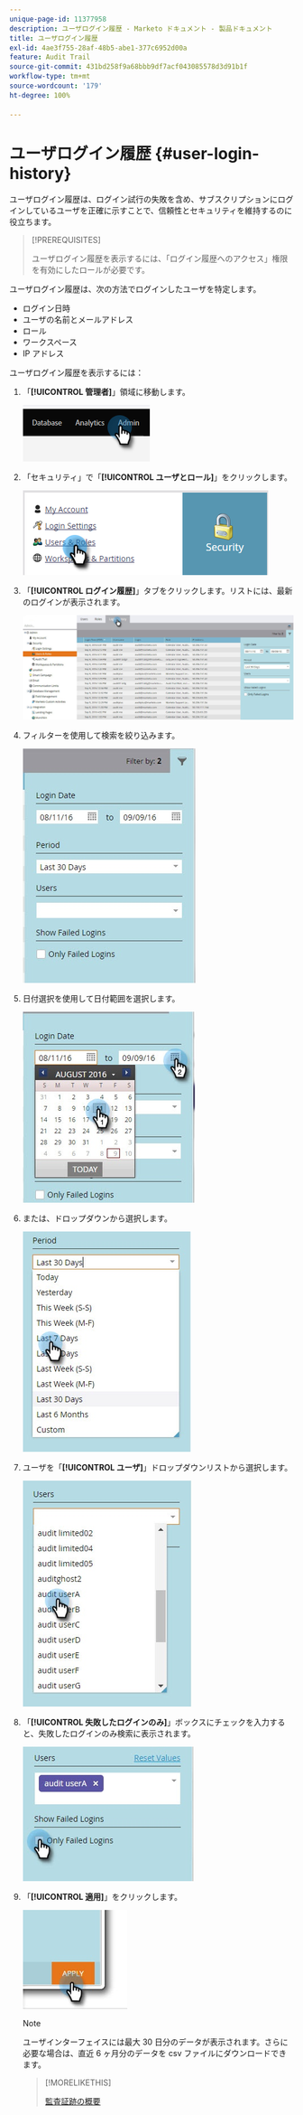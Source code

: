 ```yaml
---
unique-page-id: 11377958
description: ユーザログイン履歴 - Marketo ドキュメント - 製品ドキュメント
title: ユーザログイン履歴
exl-id: 4ae3f755-28af-48b5-abe1-377c6952d00a
feature: Audit Trail
source-git-commit: 431bd258f9a68bbb9df7acf043085578d3d91b1f
workflow-type: tm+mt
source-wordcount: '179'
ht-degree: 100%

---
```


# ユーザログイン履歴 {#user-login-history}

ユーザログイン履歴は、ログイン試行の失敗を含め、サブスクリプションにログインしているユーザを正確に示すことで、信頼性とセキュリティを維持するのに役立ちます。

>[!PREREQUISITES]
>
>ユーザログイン履歴を表示するには、「ログイン履歴へのアクセス」権限を有効にしたロールが必要です。

ユーザログイン履歴は、次の方法でログインしたユーザを特定します。

* ログイン日時
* ユーザの名前とメールアドレス
* ロール
* ワークスペース
* IP アドレス

ユーザログイン履歴を表示するには：

1. 「**[!UICONTROL 管理者]**」領域に移動します。

   ![](assets/user-login-history-1.png)

1. 「セキュリティ」で「**[!UICONTROL ユーザとロール]**」をクリックします。

   ![](assets/user-login-history-2.png)

1. 「**[!UICONTROL ログイン履歴]**」タブをクリックします。リストには、最新のログインが表示されます。

   ![](assets/user-login-history-3.png)

1. フィルターを使用して検索を絞り込みます。

   ![](assets/user-login-history-4.png)

1. 日付選択を使用して日付範囲を選択します。

   ![](assets/user-login-history-5.png)

1. または、ドロップダウンから選択します。

   ![](assets/user-login-history-6.png)

1. ユーザを「**[!UICONTROL ユーザ]**」ドロップダウンリストから選択します。

   ![](assets/user-login-history-7.png)

1. 「**[!UICONTROL 失敗したログインのみ]**」ボックスにチェックを入力すると、失敗したログインのみ検索に表示されます。

   ![](assets/user-login-history-8.png)

1. 「**[!UICONTROL 適用]**」をクリックします。

   ![](assets/user-login-history-9.png)

   >[!NOTE]
   >
   >ユーザインターフェイスには最大 30 日分のデータが表示されます。さらに必要な場合は、直近 6 ヶ月分のデータを csv ファイルにダウンロードできます。

   >[!MORELIKETHIS]
   >
   >[監査証跡の概要](/help/marketo/product-docs/administration/audit-trail/audit-trail-overview.md)
